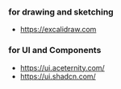 

### for drawing and sketching

- https://excalidraw.com


### for UI and Components

- https://ui.aceternity.com/
- https://ui.shadcn.com/



